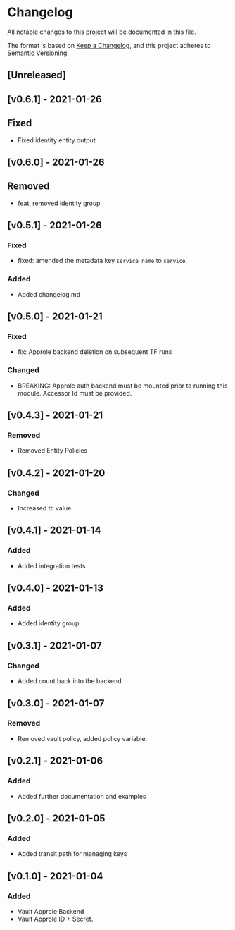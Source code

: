 # Changelog
All notable changes to this project will be documented in this file.

The format is based on [Keep a Changelog](https://keepachangelog.com/en/1.0.0/),
and this project adheres to [Semantic Versioning](https://semver.org/spec/v2.0.0.html).

## [Unreleased]

## [v0.6.1] -  2021-01-26
## Fixed
- Fixed identity entity output

## [v0.6.0] -  2021-01-26
## Removed
- feat: removed identity group

## [v0.5.1] -  2021-01-26
### Fixed
- fixed: amended the metadata key `service_name` to `service`.

### Added
- Added changelog.md

## [v0.5.0] -  2021-01-21
### Fixed
- fix: Approle backend deletion on subsequent TF runs 

### Changed
- BREAKING: Approle auth backend must be mounted prior to running this module.  Accessor Id must be provided.

## [v0.4.3] -  2021-01-21
### Removed
- Removed Entity Policies

## [v0.4.2] -  2021-01-20
### Changed
- Increased ttl value.

## [v0.4.1] -  2021-01-14
### Added
- Added integration tests

## [v0.4.0] -  2021-01-13
### Added
- Added identity group

## [v0.3.1] -  2021-01-07
### Changed
- Added count back into the backend

## [v0.3.0] -  2021-01-07
### Removed
- Removed vault policy, added policy variable.

## [v0.2.1] - 2021-01-06
### Added
- Added further documentation and examples

## [v0.2.0] - 2021-01-05
### Added
- Added transit path for managing keys

## [v0.1.0] - 2021-01-04
### Added
- Vault Approle Backend
- Vault Approle ID + Secret.
